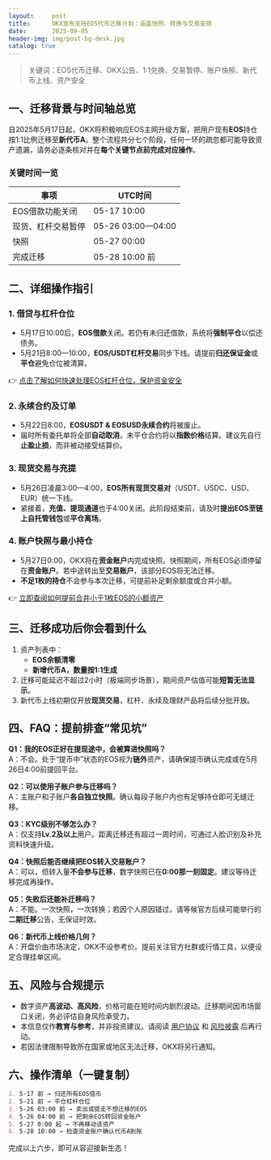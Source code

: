 ```yaml
---
layout:     post
title:      OKX宣布支持EOS代币迁移计划：涵盖快照、转换与交易安排
date:       2025-09-05
header-img: img/post-bg-desk.jpg
catalog: true
---
```


> 关键词：EOS代币迁移、OKX公告、1:1兑换、交易暂停、账户快照、新代币上线、资产安全

## 一、迁移背景与时间轴总览

自2025年5月17日起，OKX将积极响应EOS主网升级方案，把用户现有**EOS**持仓按1:1比例迁移至**新代币A**。整个流程共分七个阶段，任何一环的疏忽都可能导致资产遗漏，请务必逐条核对并在**每个关键节点前完成对应操作**。

### 关键时间一览

| 事项                | UTC时间                 |
|---------------------|-------------------------|
| EOS借款功能关闭       | 05-17 10:00              |
| 现货、杠杆交易暂停     | 05-26 03:00—04:00        |
| 快照                 | 05-27 00:00              |
| 完成迁移              | 05-28 10:00 前            |

## 二、详细操作指引

### 1. 借贷与杠杆仓位
- 5月17日10:00后，**EOS借款**关闭。若仍有未归还借款，系统将**强制平仓**以偿还债务。  
- 5月21日8:00—10:00，**EOS/USDT杠杆交易**同步下线。请提前**归还保证金**或**平仓**避免仓位被清算。

👉 [点击了解如何快速处理EOS杠杆仓位，保护资金安全](https://okxdog.com/)

### 2. 永续合约及订单
- 5月22日8:00，**EOSUSDT & EOSUSD永续合约**将被废止。  
- 届时所有委托单将全部**自动取消**，未平仓合约将以**指数价格**结算。建议先自行**止盈止损**，而非被动接受结算价。

### 3. 现货交易与充提
- 5月26日凌晨3:00—4:00，**EOS所有现货交易对**（USDT、USDC、USD、EUR）统一下线。  
- 紧接着，**充值、提现通道**也于4:00关闭。此阶段结束前，请及时**提出EOS至链上自托管钱包**或**平仓离场**。

### 4. 账户快照与最小持仓
- 5月27日0:00，OKX将在**资金账户**内完成快照。快照期间，所有EOS必须停留在**资金账户**。若中途转出至**交易账户**，该部分EOS将无法迁移。  
- **不足1枚的持仓**不会参与本次迁移，可提前补足剩余额度或合并小额。

👉 [立即查阅如何提前合并小于1枚EOS的小额资产](https://okxdog.com/)

## 三、迁移成功后你会看到什么
1. 资产列表中：
   - **EOS余额清零**  
   - **新增代币A，数量按1:1生成**
2. 迁移可能延迟不超过2小时（极端同步场景），期间资产估值可能**短暂无法显示**。
3. 新代币上线初期仅开放**现货交易**，杠杆、永续及理财产品将后续分批开放。

## 四、FAQ：提前排查“常见坑”

**Q1：我的EOS正好在提现途中，会被算进快照吗？**  
A：不会。处于“提币中”状态的EOS视为**链外**资产，请确保提币确认完成或在5月26日4:00前提回平台。

**Q2：可以使用子账户参与迁移吗？**  
A：主账户和子账户**各自独立快照**。确认每段子账户内也有足够持仓即可无缝迁移。

**Q3：KYC级别不够怎么办？**  
A：仅支持**Lv.2及以上**用户。距离迁移还有超过一周时间，可通过人脸识别及补充资料快速升级。

**Q4：快照后能否继续把EOS转入交易账户？**  
A：可以，但转入量**不会参与迁移**，数字快照已在**0:00那一刻固定**。建议等待迁移完成再操作。

**Q5：失败后还能补迁移吗？**  
A：不能。一次快照，一次转换；若因个人原因错过，请等候官方后续可能举行的**二期迁移**公告，无保证时效。

**Q6：新代币上线价格几何？**  
A：开盘价由市场决定，OKX不设参考价。提前关注官方社群或行情工具，以便设定合理挂单区间。

## 五、风险与合规提示

- 数字资产**高波动、高风险**，价格可能在短时间内剧烈波动。迁移期间因市场窗口关闭，务必评估自身风险承受力。  
- 本信息仅作**教育与参考**，并非投资建议。请阅读 [用户协议](https://okxdog.com/help/terms-of-service) 和 [风险披露](https://okxdog.com/help/risk-compliance-disclosure) 后再行动。  
- 若因法律限制导致所在国家或地区无法迁移，OKX将另行通知。

## 六、操作清单（一键复制）
```markdown
1. 5-17 前 → 归还所有EOS借币  
2. 5-21 前 → 平仓杠杆仓位  
3. 5-26 03:00 前 → 卖出或提走不想迁移的EOS  
4. 5-26 04:00 前 → 把剩余EOS转回资金账户  
5. 5-27 0:00 起 → 不再移动该资产  
6. 5-28 10:00 → 检查资金账户确认代币A到账
```

完成以上六步，即可从容迎接新生态！